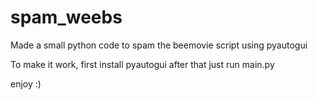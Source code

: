 # spam_weebs
Made a small python code to spam the beemovie script using pyautogui

To make it work, first install pyautogui
after that just run main.py

enjoy :)

